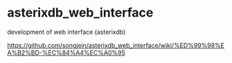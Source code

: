 # asterixdb_web_interface
development of web interface (asterixdb)

https://github.com/songjein/asterixdb_web_interface/wiki/%ED%99%98%EA%B2%BD-%EC%84%A4%EC%A0%95
